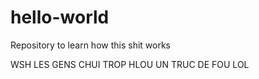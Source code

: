 # hello-world
Repository to learn how this shit works

WSH LES GENS CHUI TROP HLOU UN TRUC DE FOU LOL
